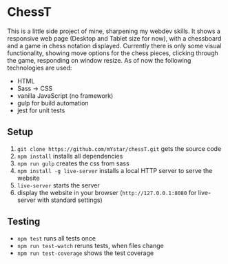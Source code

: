 # ChessT

This is a little side project of mine, sharpening my webdev skills. 
It shows a responsive web page (Desktop and Tablet size for now), with a chessboard and a game in chess notation displayed.
Currently there is only some visual functionality, showing move options for the chess pieces, clicking through the game, responding on window resize.
As of now the following technologies are used:

- HTML
- Sass -> CSS
- vanilla JavaScript (no framework)
- gulp for build automation
- jest for unit tests

## Setup

1. `git clone https://github.com/mYstar/chessT.git` gets the source code
2. `npm install` installs all dependencies
3. `npm run gulp` creates the css from sass
4. `npm install -g live-server` installs a local HTTP server to serve the website
5. `live-server` starts the server
6. display the website in your browser (`http://127.0.0.1:8080` for live-server with standard settings)

## Testing

- `npm test` runs all tests once
- `npm run test-watch` reruns tests, when files change
- `npm run test-coverage` shows the test coverage
